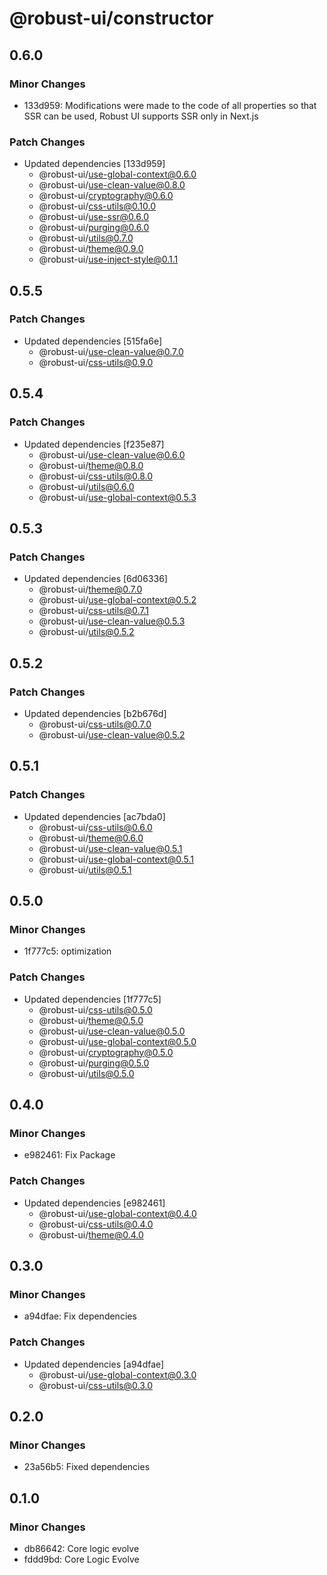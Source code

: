 # @robust-ui/constructor

## 0.6.0

### Minor Changes

- 133d959: Modifications were made to the code of all properties so that SSR can be used, Robust UI supports SSR only in Next.js

### Patch Changes

- Updated dependencies [133d959]
  - @robust-ui/use-global-context@0.6.0
  - @robust-ui/use-clean-value@0.8.0
  - @robust-ui/cryptography@0.6.0
  - @robust-ui/css-utils@0.10.0
  - @robust-ui/use-ssr@0.6.0
  - @robust-ui/purging@0.6.0
  - @robust-ui/utils@0.7.0
  - @robust-ui/theme@0.9.0
  - @robust-ui/use-inject-style@0.1.1

## 0.5.5

### Patch Changes

- Updated dependencies [515fa6e]
  - @robust-ui/use-clean-value@0.7.0
  - @robust-ui/css-utils@0.9.0

## 0.5.4

### Patch Changes

- Updated dependencies [f235e87]
  - @robust-ui/use-clean-value@0.6.0
  - @robust-ui/theme@0.8.0
  - @robust-ui/css-utils@0.8.0
  - @robust-ui/utils@0.6.0
  - @robust-ui/use-global-context@0.5.3

## 0.5.3

### Patch Changes

- Updated dependencies [6d06336]
  - @robust-ui/theme@0.7.0
  - @robust-ui/use-global-context@0.5.2
  - @robust-ui/css-utils@0.7.1
  - @robust-ui/use-clean-value@0.5.3
  - @robust-ui/utils@0.5.2

## 0.5.2

### Patch Changes

- Updated dependencies [b2b676d]
  - @robust-ui/css-utils@0.7.0
  - @robust-ui/use-clean-value@0.5.2

## 0.5.1

### Patch Changes

- Updated dependencies [ac7bda0]
  - @robust-ui/css-utils@0.6.0
  - @robust-ui/theme@0.6.0
  - @robust-ui/use-clean-value@0.5.1
  - @robust-ui/use-global-context@0.5.1
  - @robust-ui/utils@0.5.1

## 0.5.0

### Minor Changes

- 1f777c5: optimization

### Patch Changes

- Updated dependencies [1f777c5]
  - @robust-ui/css-utils@0.5.0
  - @robust-ui/theme@0.5.0
  - @robust-ui/use-clean-value@0.5.0
  - @robust-ui/use-global-context@0.5.0
  - @robust-ui/cryptography@0.5.0
  - @robust-ui/purging@0.5.0
  - @robust-ui/utils@0.5.0

## 0.4.0

### Minor Changes

- e982461: Fix Package

### Patch Changes

- Updated dependencies [e982461]
  - @robust-ui/use-global-context@0.4.0
  - @robust-ui/css-utils@0.4.0
  - @robust-ui/theme@0.4.0

## 0.3.0

### Minor Changes

- a94dfae: Fix dependencies

### Patch Changes

- Updated dependencies [a94dfae]
  - @robust-ui/use-global-context@0.3.0
  - @robust-ui/css-utils@0.3.0

## 0.2.0

### Minor Changes

- 23a56b5: Fixed dependencies

## 0.1.0

### Minor Changes

- db86642: Core logic evolve
- fddd9bd: Core Logic Evolve
